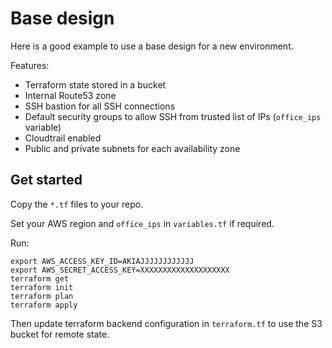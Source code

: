 # Base design

Here is a good example to use a base design for a new environment.

Features:

  - Terraform state stored in a bucket
  - Internal Route53 zone
  - SSH bastion for all SSH connections
  - Default security groups to allow SSH from trusted list of IPs (`office_ips` variable)
  - Cloudtrail enabled
  - Public and private subnets for each availability zone

## Get started

Copy the `*.tf` files to your repo.

Set your AWS region and `office_ips` in `variables.tf` if required.

Run:

```
export AWS_ACCESS_KEY_ID=AKIAJJJJJJJJJJJJ
export AWS_SECRET_ACCESS_KEY=XXXXXXXXXXXXXXXXXXXX
terraform get
terraform init
terraform plan
terraform apply
```

Then update terraform backend configuration in `terraform.tf` to use the S3 bucket for remote state.
